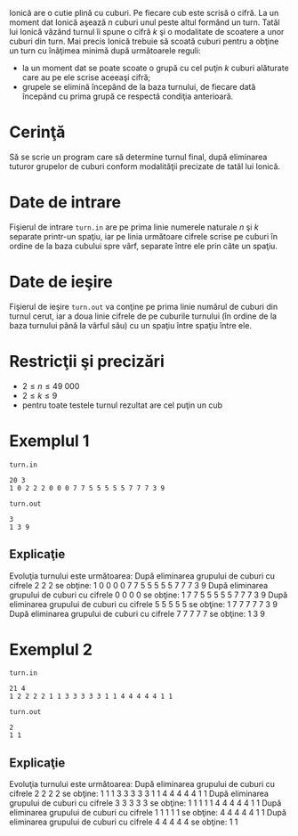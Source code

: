 Ionică are o cutie plină cu cuburi. Pe fiecare cub este scrisă o cifră. La un moment dat Ionică aşează $n$ cuburi unul peste altul formând un turn. Tatăl lui Ionică văzând turnul îi spune o cifră $k$ şi o modalitate de scoatere a unor cuburi din turn. Mai precis Ionică trebuie să scoată cuburi pentru a obţine un turn cu înăţimea minimă după următoarele reguli:
* la un moment dat se poate scoate o grupă cu cel puţin $k$ cuburi alăturate care au pe ele scrise aceeaşi cifră;
* grupele se elimină începând de la baza turnului, de fiecare dată începând cu prima grupă ce respectă condiţia anterioară.

# Cerinţă

Să se scrie un program care să determine turnul final, după eliminarea tuturor grupelor de cuburi conform modalităţii precizate de tatăl lui Ionică.

# Date de intrare

Fişierul de intrare `turn.in` are pe prima linie numerele naturale $n$ şi $k$ separate printr-un spaţiu, iar pe linia următoare cifrele scrise pe cuburi în ordine de la baza cubului spre vârf, separate între ele prin câte un spaţiu.

# Date de ieşire

Fişierul de ieşire `turn.out` va conţine pe prima linie numărul de cuburi din turnul cerut, iar a doua linie cifrele de pe cuburile turnului (în ordine de la baza turnului până la vârful său) cu un spaţiu între spaţiu între ele.

# Restricţii şi precizări

* $2 \leq n \leq 49 \ 000$
* $2 \leq k \leq 9$
* pentru toate testele turnul rezultat are cel puţin un cub

# Exemplul 1

`turn.in`
```
20 3
1 0 2 2 2 0 0 0 7 7 5 5 5 5 5 7 7 7 3 9
```

`turn.out`
```
3
1 3 9
```

## Explicaţie

Evoluţia turnului este următoarea:
După eliminarea grupului de cuburi cu cifrele $2 \ 2 \ 2$ se obţine: $1 \ 0 \ 0 \ 0 \ 0 \ 7 \ 7 \ 5 \ 5 \ 5 \ 5 \ 5 \ 7 \ 7 \ 7 \ 3 \ 9$
După eliminarea grupului de cuburi cu cifrele $0 \ 0 \ 0 \ 0$ se obţine: $1 \ 7 \ 7 \ 5 \ 5 \ 5 \ 5 \ 5 \ 7 \ 7 \ 7 \ 3 \ 9$
După eliminarea grupului de cuburi cu cifrele $5 \ 5 \ 5 \ 5 \ 5$ se obţine: $1 \ 7 \ 7 \ 7 \ 7 \ 7 \ 3 \ 9$
După eliminarea grupului de cuburi cu cifrele $7 \ 7 \ 7 \ 7 \ 7$ se obţine: $1 \ 3 \ 9$


# Exemplul 2

`turn.in`
```
21 4
1 2 2 2 2 1 1 3 3 3 3 3 1 1 4 4 4 4 4 1 1
```

`turn.out`
```
2
1 1
```

## Explicaţie

Evoluţia turnului este următoarea:
După eliminarea grupului de cuburi cu cifrele $2 \ 2 \ 2 \ 2$ se obţine: $1 \ 1 \ 1 \ 3 \ 3 \ 3 \ 3 \ 3 \ 1 \ 1 \ 4 \ 4 \ 4 \ 4 \ 4 \ 1 \ 1$
După eliminarea grupului de cuburi cu cifrele $3 \ 3 \ 3 \ 3 \ 3$ se obţine: $1 \ 1 \ 1 \ 1 \ 1 \ 4 \ 4 \ 4 \ 4 \ 4 \ 1 \ 1$
După eliminarea grupului de cuburi cu cifrele $1 \ 1 \ 1 \ 1 \ 1$ se obţine: $4 \ 4 \ 4 \ 4 \ 4 \ 1 \ 1$
După eliminarea grupului de cuburi cu cifrele $4 \ 4 \ 4 \ 4 \ 4$ se obţine: $1 \ 1$
